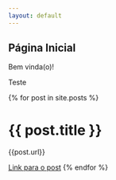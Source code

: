 ```yaml
---
layout: default
---
```


## Página Inicial

Bem vinda(o)!

Teste

{% for post in site.posts %}
  <h1>{{ post.title }}</h1>
  <p>{{post.url}}</p>
  <a href={{ post.url }}>Link para o post</a>
{% endfor %}
